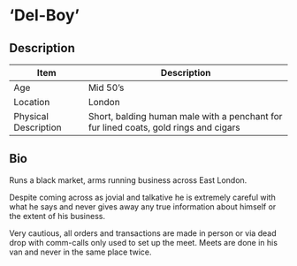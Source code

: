 # ‘Del-Boy’

## Description

| Item                 | Description                                                                          |
| -------------------- | ------------------------------------------------------------------------------------ |
| Age                  | Mid 50’s                                                                             |
| Location             | London                                                                               |
| Physical Description | Short, balding human male with a penchant for fur lined coats, gold rings and cigars |

## Bio
Runs a black market, arms running business across East London.

Despite coming across as jovial and talkative he is extremely careful with what he says and never gives away any true information about himself or the extent of his business.

Very cautious, all orders and transactions are made in person or via dead drop with comm-calls only used to set up the meet. Meets are done in his van and never in the same place twice.
